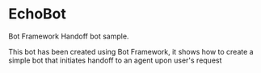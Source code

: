 # EchoBot
Bot Framework Handoff bot sample.

This bot has been created using Bot Framework, it shows how to create a simple bot that initiates handoff to an agent upon user's request

